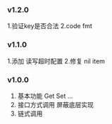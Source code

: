 ### v1.2.0
1.验证key是否合法
2.code fmt

### v1.1.0
1.添加 读写超时配置
2.修复 nil item

### v1.0.0
1. 基本功能 Get Set ...
2. 接口方式调用 屏蔽底层实现
3. 链式调用
